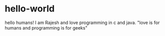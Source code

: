 # hello-world
  hello humans!
    I am Rajesh and love programming in c and java.
    "love is for humans and programming is for geeks"
